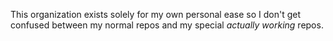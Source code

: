 This organization exists solely for my own personal ease so I don't get confused between my normal repos and my special *actually working* repos.
